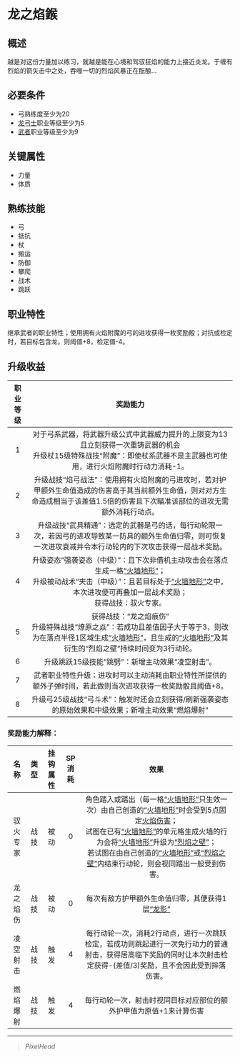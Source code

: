 # 龙之焰鍭

## 概述

越是对这份力量加以练习，就越是能在心境和驾驭狂焰的能力上接近炎龙。于缠有烈焰的箭矢击中之处，吞噬一切的烈焰风暴正在酝酿…

## 必要条件

* 弓熟练度至少为20
* <a href="../dragon_archer" target="_blank">龙弓士</a>职业等级至少为5
* <a href="../../../basicJob/Warrior" target="_blank">武者</a>职业等级至少为9

## 关键属性

* 力量
* 体质

## 熟练技能

* 弓
* 抵抗
* 杖
* 搬运
* 防御
* 攀爬
* 战术
* 跳跃
  
## 职业特性

继承武者的职业特性；使用拥有火焰附魔的弓的进攻获得一枚奖励骰；对抗或检定时，若目标包含龙，则阈值+8，检定值-4。

## 升级收益

职业等级|奖励能力
:--:|:--:
1|对于弓系武器，将武器升级公式中武器威力提升的上限变为13且立刻获得一次重铸武器的机会<br>升级杖15级特殊战技“附魔”：即使杖系武器不是主武器也可使用，进行火焰附魔时行动力消耗-1。
2|升级战技“焰弓战法”：使用拥有火焰附魔的弓进攻时，若对护甲额外生命值造成的伤害高于其当前额外生命值，则对对方生命造成相当于该差值1.5倍的伤害且下次瞄准该部位的进攻无需额外消耗行动点。
3|升级战技“武具精通”：选定的武器是弓的话，每行动轮限一次，若因弓的进攻导致某一防具的额外生命值归零，则可恢复一次进攻衰减并令本行动轮内的下次攻击获得一层战术奖励。
4|升级姿态“强袭姿态（中级）”：且下次非借机主动攻击会在落点生成一格<a href="../../../../status/terrain/#火墙地形" target="_blank">“火墙地形”</a>；<br>升级被动战术“夹击（中级）”：且若目标处于<a href="../../../../status/terrain/#火墙地形" target="_blank">“火墙地形”</a>之中，本次进攻便可再叠加一层战术奖励；<br>获得战技：驭火专家。
5|获得战技：“龙之焰痕伤”<br>升级特殊战技“燎原之焱”：若成功且差值因子大于等于3，则改为在落点半径1区域生成<a href="../../../../status/terrain/#火墙地形" target="_blank">“火墙地形”</a>，且生成的<a href="../../../../status/terrain/#火墙地形" target="_blank">“火墙地形”</a>及其衍生的“烈焰之壁”持续时间变为3行动轮。
6|升级跳跃15级技能“跳劈”：新增主动效果“凌空射击”。
7|武者职业特性升级：进攻时可以主动消耗由职业特性所提供的额外子弹时间，若此做则当次进攻获得一枚奖励骰且阈值+8。
8|升级弓25级战技“弓斗术”：触发时还会立刻获得/刷新强袭姿态的原始效果和中级效果；新增主动效果“燃焰爆射”

### 奖励能力解释：

名称|类型|挂钩属性|SP消耗|效果
:--:|:--:|:--:|:--:|:--:
驭火专家|战技|被动|0|角色踏入或踏出（每一格<a href="../../../../status/terrain/#火墙地形" target="_blank">“火墙地形”</a>只生效一次）由自己创造的<a href="../../../../status/terrain/#火墙地形" target="_blank">“火墙地形”</a>时会受到5点固定<a href="../../magic/elemental/fire" target="_blank">火焰伤害</a>；<br>试图在已有<a href="../../../../status/terrain/#火墙地形" target="_blank">“火墙地形”</a>的单元格生成火墙的行为会将<a href="../../../../status/terrain/#火墙地形" target="_blank">“火墙地形”</a>升级为<a href="../../../../status/terrain/#烈焰之壁" target="_blank">“烈焰之壁”</a>；<br>若试图在由自己创造的<a href="../../../../status/terrain/#火墙地形" target="_blank">“火墙地形”</a>或<a href="../../../../status/terrain/#烈焰之壁" target="_blank">“烈焰之壁”</a>内结束行动轮，则会视同踏出一般受到伤害。
龙之焰伤|战技|被动|0|每次有敌方护甲额外生命值归零，其便获得1层<a href="../../../../status/mark/#龙影" target="_blank">“龙影”</a>
凌空射击|战技|触发|4|每行动轮一次，消耗2行动点，进行一次跳跃检定，若成功则跳起进行一次免行动力的普通射击，获得居高临下奖励的同时让本次射击检定获得-(差值/3)奖励，且不会因此受到摔落伤害。
燃焰爆射|战技|触发|4|每行动轮一次，射击时视同目标对应部位的额外护甲值为原值+1来计算伤害

---

> *PixelHead*